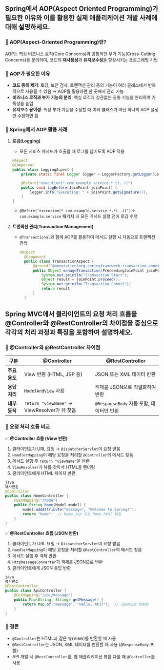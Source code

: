 ## Spring에서 AOP(Aspect Oriented Programming)가 필요한 이유와 이를 활용한 실제 애플리케이션 개발 사례에 대해 설명하세요.
### 🔹 **AOP(Aspect-Oriented Programming)란?**

AOP는 핵심 비즈니스 로직(Core Concerns)과 공통적인 부가 기능(Cross-Cutting Concerns)을 분리하여, 
코드의 **재사용성**과 **유지보수성**을 향상시키는 프로그래밍 기법

### 🔹 **AOP가 필요한 이유**

- **코드 중복 제거**: 로깅, 보안 검사, 트랜잭션 관리 등의 기능이 여러 클래스에서 반복적으로 사용될 수 있음 → AOP를 활용하면 한 곳에서 관리 가능
- **비즈니스 로직과 부가 기능의 분리**: 핵심 로직과 상관없는 공통 기능을 분리하여 가독성을 높임
- **유지보수 용이성**: 특정 부가 기능을 수정할 때 여러 클래스가 아닌 하나의 AOP 설정만 수정하면 됨

### 🔹 **Spring에서 AOP 활용 사례**

1. **로깅(Logging)**
    - 모든 서비스 메서드가 호출될 때 로그를 남기도록 AOP 적용
    
    ```java
    @Aspect
    @Component
    public class LoggingAspect {
        private static final Logger logger = LoggerFactory.getLogger(LoggingAspect.class);
    
        @Before("execution(* com.example.service.*.*(..))")
        public void logBefore(JoinPoint joinPoint) {
            logger.info("Executing: " + joinPoint.getSignature());
        }
    }
    
    ```
    
    - `@Before("execution(* com.example.service.*.*(..))")`→ `com.example.service` 패키지 내 모든 메서드 실행 전에 로깅 수행
    
2. **트랜잭션 관리(Transaction Management)**
    - `@Transactional`과 함께 AOP를 활용하여 메서드 실행 시 자동으로 트랜잭션 관리
      ```java
      @Aspect
        @Component
        public class TransactionAspect {
            @Around("@annotation(org.springframework.transaction.annotation.Transactional)")
            public Object manageTransaction(ProceedingJoinPoint joinPoint) throws Throwable {
                System.out.println("Transaction Start");
                Object result = joinPoint.proceed();
                System.out.println("Transaction Commit");
                return result;
            }
        }
      ```
## Spring MVC에서 클라이언트의 요청 처리 흐름을 @Controller와 @RestController의 차이점을 중심으로 각각의 처리 과정과 특징을 포함하여 설명하세오.
### 🔹 **@Controller와 @RestController 차이점**

| 구분 | @Controller | @RestController |
| --- | --- | --- |
| **주요 용도** | View 반환 (HTML, JSP 등) | JSON 또는 XML 데이터 반환 |
| **응답 처리** | `ModelAndView` 사용 | 객체를 JSON으로 직렬화하여 반환 |
| **내부 동작** | `return "viewName"` → ViewResolver가 뷰 찾음 | `@ResponseBody` 자동 포함, 데이터만 반환 |

### 🔹 **요청 처리 흐름 비교**

✅ **@Controller 흐름 (View 반환)**

1. 클라이언트가 URL 요청 → `DispatcherServlet`이 요청 받음
2. `HandlerMapping`이 해당 요청을 처리할 `@Controller`의 메서드 찾음
3. 메서드 실행 후 `return "viewName"`을 반환
4. `ViewResolver`가 뷰를 찾아서 HTML을 렌더링
5. 클라이언트에게 HTML 페이지 반환

```java
java
복사편집
@Controller
public class HomeController {
    @GetMapping("/home")
    public String home(Model model) {
        model.addAttribute("message", "Welcome to Spring!");
        return "home";  // home.jsp 또는 home.html 반환
    }
}

```

✅ **@RestController 흐름 (JSON 반환)**

1. 클라이언트가 URL 요청 → `DispatcherServlet`이 요청 받음
2. `HandlerMapping`이 해당 요청을 처리할 `@RestController`의 메서드 찾음
3. 메서드 실행 후 객체 반환
4. `HttpMessageConverter`가 객체를 JSON으로 변환
5. 클라이언트에게 JSON 응답 반환

```java
java
복사편집
@RestController
public class ApiController {
    @GetMapping("/api/message")
    public Map<String, String> getMessage() {
        return Map.of("message", "Hello, API!");  // JSON으로 변환됨
    }
}

```

### 🔹 **결론**

- `@Controller`는 HTML과 같은 뷰(View)를 반환할 때 사용
- `@RestController`는 JSON, XML 데이터를 반환할 때 사용 (`@ResponseBody` 포함)
- API 개발 시 `@RestController`를, 웹 애플리케이션 뷰를 다룰 때 `@Controller`를 사용
